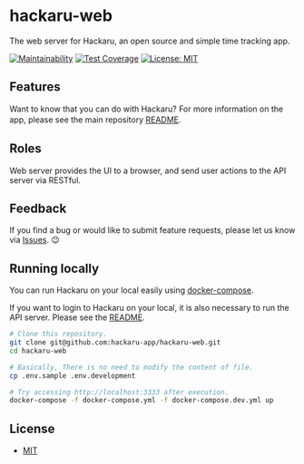 # hackaru-web
The web server for Hackaru, an open source and simple time tracking app.

[![Maintainability](https://api.codeclimate.com/v1/badges/f3acee4ccf10e43f8cd7/maintainability)](https://codeclimate.com/github/hackaru-app/hackaru-web/maintainability)
[![Test Coverage](https://api.codeclimate.com/v1/badges/f3acee4ccf10e43f8cd7/test_coverage)](https://codeclimate.com/github/hackaru-app/hackaru-web/test_coverage)
[![License: MIT](https://img.shields.io/badge/License-MIT-green.svg)](https://opensource.org/licenses/MIT)

## Features
Want to know that you can do with Hackaru? For more information on the app, please see the main repository [README](https://github.com/hackaru-app/hackaru).　

## Roles
Web server provides the UI to a browser, and send user actions to the API server via RESTful.

## Feedback

If you find a bug or would like to submit feature requests, please let us know via [Issues](https://github.com/hackaru-app/hackaru/issues). 😉

## Running locally

You can run Hackaru on your local easily using [docker-compose](https://docs.docker.com/compose/install).  

If you want to login to Hackaru on your local, it is also necessary to run the API server. Please see the [README](https://github.com/hackaru-app/hackaru-api).

```sh
# Clone this repository.
git clone git@github.com:hackaru-app/hackaru-web.git
cd hackaru-web

# Basically, There is no need to modify the content of file.
cp .env.sample .env.development

# Try accessing http://localhost:3333 after execution.
docker-compose -f docker-compose.yml -f docker-compose.dev.yml up
```
## License
- [MIT](./LICENSE)
